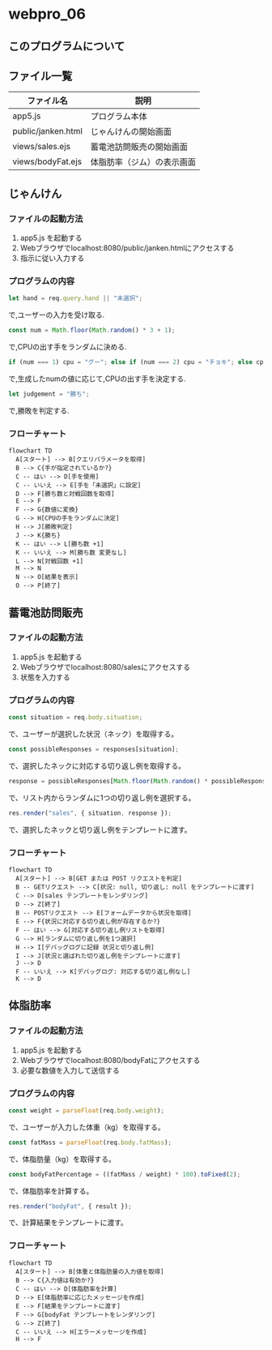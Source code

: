 # webpro_06

## このプログラムについて

## ファイル一覧
ファイル名 | 説明
-|-
app5.js | プログラム本体
public/janken.html | じゃんけんの開始画面
views/sales.ejs | 蓄電池訪問販売の開始画面
views/bodyFat.ejs | 体脂肪率（ジム）の表示画面
## じゃんけん
### ファイルの起動方法
1. app5.js を起動する
1. Webブラウザでlocalhost:8080/public/janken.htmlにアクセスする
1. 指示に従い入力する
### プログラムの内容
```javascript
let hand = req.query.hand || "未選択";
```
で,ユーザーの入力を受け取る.
```javascript
const num = Math.floor(Math.random() * 3 + 1);
```
で,CPUの出す手をランダムに決める.
```javascript
if (num === 1) cpu = "グー"; else if (num === 2) cpu = "チョキ"; else cpu = "パー";
```
で,生成したnumの値に応じて,CPUの出す手を決定する.
```javascript
let judgement = "勝ち";
```
で,勝敗を判定する.
### フローチャート
```mermaid
flowchart TD
  A[スタート] --> B[クエリパラメータを取得]
  B --> C{手が指定されているか?}
  C -- はい --> D[手を使用]
  C -- いいえ --> E[手を「未選択」に設定]
  D --> F[勝ち数と対戦回数を取得]
  E --> F
  F --> G{数値に変換}
  G --> H[CPUの手をランダムに決定]
  H --> J[勝敗判定]
  J --> K{勝ち}
  K -- はい --> L[勝ち数 +1]
  K -- いいえ --> M[勝ち数 変更なし]
  L --> N[対戦回数 +1]
  M --> N
  N --> O[結果を表示]
  O --> P[終了]
```
## 蓄電池訪問販売
### ファイルの起動方法
1. app5.js を起動する
1. Webブラウザでlocalhost:8080/salesにアクセスする
1. 状態を入力する
### プログラムの内容
```javascript
const situation = req.body.situation;
```
で、ユーザーが選択した状況（ネック）を取得する。
```javascript
const possibleResponses = responses[situation];
```
で、選択したネックに対応する切り返し例を取得する。
```javascript
response = possibleResponses[Math.floor(Math.random() * possibleResponses.length)];
```
で、リスト内からランダムに1つの切り返し例を選択する。
```javascript
res.render("sales", { situation, response });
```
で、選択したネックと切り返し例をテンプレートに渡す。
### フローチャート
```mermaid
flowchart TD
  A[スタート] --> B[GET または POST リクエストを判定]
  B -- GETリクエスト --> C[状況: null, 切り返し: null をテンプレートに渡す]
  C --> D[sales テンプレートをレンダリング]
  D --> Z[終了]
  B -- POSTリクエスト --> E[フォームデータから状況を取得]
  E --> F{状況に対応する切り返し例が存在するか?}
  F -- はい --> G[対応する切り返し例リストを取得]
  G --> H[ランダムに切り返し例を1つ選択]
  H --> I[デバッグログに記録 状況と切り返し例]
  I --> J[状況と選ばれた切り返し例をテンプレートに渡す]
  J --> D
  F -- いいえ --> K[デバッグログ: 対応する切り返し例なし]
  K --> D
```
## 体脂肪率
### ファイルの起動方法
1. app5.js を起動する
1. Webブラウザでlocalhost:8080/bodyFatにアクセスする
1. 必要な数値を入力して送信する
### プログラムの内容
```javascript
const weight = parseFloat(req.body.weight);
```
で、ユーザーが入力した体重（kg）を取得する。
```javascript
const fatMass = parseFloat(req.body.fatMass);
```
で、体脂肪量（kg）を取得する。
```javascript
const bodyFatPercentage = ((fatMass / weight) * 100).toFixed(2);
```
で、体脂肪率を計算する。
```javascript
res.render("bodyFat", { result });
```
で、計算結果をテンプレートに渡す。
### フローチャート
```mermaid
flowchart TD
  A[スタート] --> B[体重と体脂肪量の入力値を取得]
  B --> C{入力値は有効か?}
  C -- はい --> D[体脂肪率を計算]
  D --> E[体脂肪率に応じたメッセージを作成]
  E --> F[結果をテンプレートに渡す]
  F --> G[bodyFat テンプレートをレンダリング]
  G --> Z[終了]
  C -- いいえ --> H[エラーメッセージを作成]
  H --> F
```
